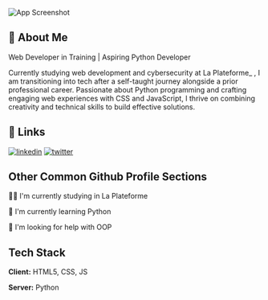 ![App Screenshot](https://res.cloudinary.com/dxub0smsi/image/upload/v1733176430/wkscyuexjiity4qf3pmj.png)

## 🚀 About Me
Web Developer in Training | Aspiring Python Developer

Currently studying web development and cybersecurity at La Plateforme_ , I am transitioning into tech after a self-taught journey alongside a prior professional career. Passionate about Python programming and crafting engaging web experiences with CSS and JavaScript, I thrive on combining creativity and technical skills to build effective solutions.

## 🔗 Links
[![linkedin](https://img.shields.io/badge/linkedin-0A66C2?style=for-the-badge&logo=linkedin&logoColor=white)](https://www.linkedin.com/in/alexandre-kegresse-98018a340/)
[![twitter](https://img.shields.io/badge/twitter-1DA1F2?style=for-the-badge&logo=twitter&logoColor=white)](https://x.com/elonmusk)

## Other Common Github Profile Sections
👩‍💻 I'm currently studying in La Plateforme

🧠 I'm currently learning Python

🤔 I'm looking for help with OOP

## Tech Stack

**Client:** HTML5, CSS, JS

**Server:** Python

